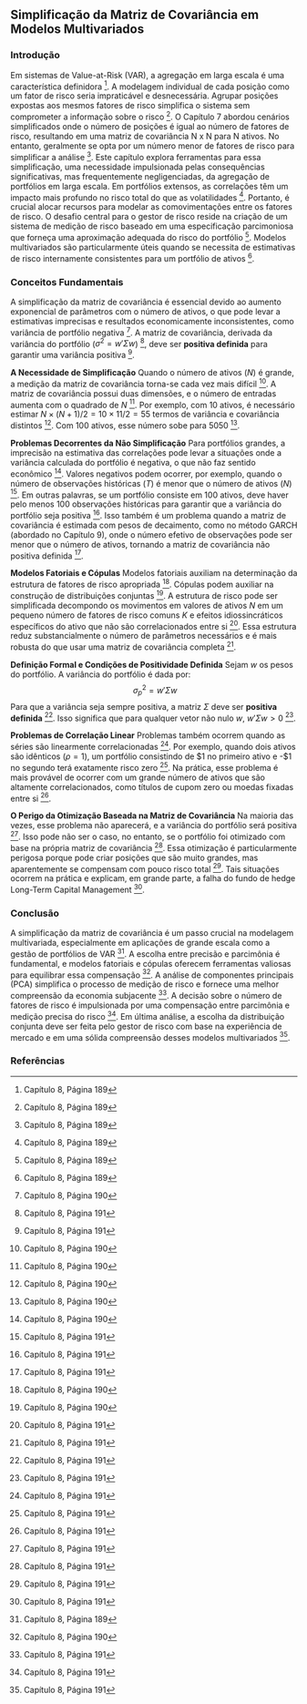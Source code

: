 ## Simplificação da Matriz de Covariância em Modelos Multivariados

### Introdução
Em sistemas de Value-at-Risk (VAR), a agregação em larga escala é uma característica definidora [^1]. A modelagem individual de cada posição como um fator de risco seria impraticável e desnecessária. Agrupar posições expostas aos mesmos fatores de risco simplifica o sistema sem comprometer a informação sobre o risco [^1]. O Capítulo 7 abordou cenários simplificados onde o número de posições é igual ao número de fatores de risco, resultando em uma matriz de covariância N x N para N ativos. No entanto, geralmente se opta por um número menor de fatores de risco para simplificar a análise [^1]. Este capítulo explora ferramentas para essa simplificação, uma necessidade impulsionada pelas consequências significativas, mas frequentemente negligenciadas, da agregação de portfólios em larga escala. Em portfólios extensos, as correlações têm um impacto mais profundo no risco total do que as volatilidades [^1]. Portanto, é crucial alocar recursos para modelar as comovimentações entre os fatores de risco. O desafio central para o gestor de risco reside na criação de um sistema de medição de risco baseado em uma especificação parcimoniosa que forneça uma aproximação adequada do risco do portfólio [^1]. Modelos multivariados são particularmente úteis quando se necessita de estimativas de risco internamente consistentes para um portfólio de ativos [^1].

### Conceitos Fundamentais
A simplificação da matriz de covariância é essencial devido ao aumento exponencial de parâmetros com o número de ativos, o que pode levar a estimativas imprecisas e resultados economicamente inconsistentes, como variância de portfólio negativa [^2]. A matriz de covariância, derivada da variância do portfólio ($\sigma^2 = w'\Sigma w$) [^3], deve ser **positiva definida** para garantir uma variância positiva [^3].

**A Necessidade de Simplificação**
Quando o número de ativos ($N$) é grande, a medição da matriz de covariância torna-se cada vez mais difícil [^2]. A matriz de covariância possui duas dimensões, e o número de entradas aumenta com o quadrado de $N$ [^2]. Por exemplo, com 10 ativos, é necessário estimar $N \times (N + 1) / 2 = 10 \times 11 / 2 = 55$ termos de variância e covariância distintos [^2]. Com 100 ativos, esse número sobe para 5050 [^2].

**Problemas Decorrentes da Não Simplificação**
Para portfólios grandes, a imprecisão na estimativa das correlações pode levar a situações onde a variância calculada do portfólio é negativa, o que não faz sentido econômico [^2]. Valores negativos podem ocorrer, por exemplo, quando o número de observações históricas ($T$) é menor que o número de ativos ($N$) [^3]. Em outras palavras, se um portfólio consiste em 100 ativos, deve haver pelo menos 100 observações históricas para garantir que a variância do portfólio seja positiva [^3]. Isso também é um problema quando a matriz de covariância é estimada com pesos de decaimento, como no método GARCH (abordado no Capítulo 9), onde o número efetivo de observações pode ser menor que o número de ativos, tornando a matriz de covariância não positiva definida [^3].

**Modelos Fatoriais e Cópulas**
Modelos fatoriais auxiliam na determinação da estrutura de fatores de risco apropriada [^2]. Cópulas podem auxiliar na construção de distribuições conjuntas [^2]. A estrutura de risco pode ser simplificada decompondo os movimentos em valores de ativos $N$ em um pequeno número de fatores de risco comuns $K$ e efeitos idiossincráticos específicos do ativo que não são correlacionados entre si [^3]. Essa estrutura reduz substancialmente o número de parâmetros necessários e é mais robusta do que usar uma matriz de covariância completa [^3].

**Definição Formal e Condições de Positividade Definida**
Sejam $w$ os pesos do portfólio. A variância do portfólio é dada por:
$$\
\sigma^2_p = w' \Sigma w
$$
Para que a variância seja sempre positiva, a matriz $\Sigma$ deve ser **positiva definida** [^3]. Isso significa que para qualquer vetor não nulo $w$, $w' \Sigma w > 0$ [^3].

**Problemas de Correlação Linear**
Problemas também ocorrem quando as séries são linearmente correlacionadas [^3]. Por exemplo, quando dois ativos são idênticos ($\rho = 1$), um portfólio consistindo de \$1 no primeiro ativo e -\$1 no segundo terá exatamente risco zero [^3]. Na prática, esse problema é mais provável de ocorrer com um grande número de ativos que são altamente correlacionados, como títulos de cupom zero ou moedas fixadas entre si [^3].

**O Perigo da Otimização Baseada na Matriz de Covariância**
Na maioria das vezes, esse problema não aparecerá, e a variância do portfólio será positiva [^3]. Isso pode não ser o caso, no entanto, se o portfólio foi otimizado com base na própria matriz de covariância [^3]. Essa otimização é particularmente perigosa porque pode criar posições que são muito grandes, mas aparentemente se compensam com pouco risco total [^3]. Tais situações ocorrem na prática e explicam, em grande parte, a falha do fundo de hedge Long-Term Capital Management [^3].

### Conclusão
A simplificação da matriz de covariância é um passo crucial na modelagem multivariada, especialmente em aplicações de grande escala como a gestão de portfólios de VAR [^1]. A escolha entre precisão e parcimônia é fundamental, e modelos fatoriais e cópulas oferecem ferramentas valiosas para equilibrar essa compensação [^2]. A análise de componentes principais (PCA) simplifica o processo de medição de risco e fornece uma melhor compreensão da economia subjacente [^3]. A decisão sobre o número de fatores de risco é impulsionada por uma compensação entre parcimônia e medição precisa do risco [^3]. Em última análise, a escolha da distribuição conjunta deve ser feita pelo gestor de risco com base na experiência de mercado e em uma sólida compreensão desses modelos multivariados [^3].

### Referências
[^1]: Capítulo 8, Página 189
[^2]: Capítulo 8, Página 190
[^3]: Capítulo 8, Página 191
<!-- END -->